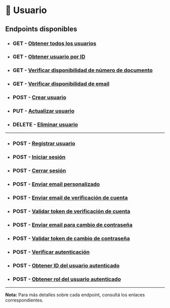 # 👤 **Usuario**

## **Endpoints disponibles**

- ### **GET** - [Obtener todos los usuarios](../endpoints/getAll.md)

- ### **GET** - [Obtener usuario por ID](../endpoints/getOne.md)

- ### **GET** - [Verificar disponibilidad de número de documento](../endpoints/verifyDocumentIDAvailability.md)

- ### **GET** - [Verificar disponibilidad de email](../endpoints/verifyEmailAvailability.md)

- ### **POST** - [Crear usuario](../endpoints/create.md)

- ### **PUT** - [Actualizar usuario](../endpoints/update.md)

- ### **DELETE** - [Eliminar usuario](../endpoints/delete.md)

---

- ### **POST** - [Registrar usuario](../endpoints/register.md)

- ### **POST** - [Iniciar sesión](../endpoints/login.md)

- ### **POST** - [Cerrar sesión](../endpoints/logout.md)

- ### **POST** - [Enviar email personalizado](../endpoints/sendEmail.md)

- ### **POST** - [Enviar email de verificación de cuenta](../endpoints/sendEmailVerification.md)

- ### **POST** - [Validar token de verificación de cuenta](../endpoints/verifyEmailToken.md)

- ### **POST** - [Enviar email para cambio de contraseña](../endpoints/sendPasswordReset.md)

- ### **POST** - [Validar token de cambio de contraseña](../endpoints/verifyPasswordResetToken.md)

- ### **POST** - [Verificar autenticación](../endpoints/verifyAuthentication.md)

- ### **POST** - [Obtener ID del usuario autenticado](../endpoints/getAuthenticatedId.md)

- ### **POST** - [Obtener rol del usuario autenticado](../endpoints/getAuthenticatedRole.md)

---

**Nota:** Para más detalles sobre cada endpoint, consultá los enlaces correspondientes.
